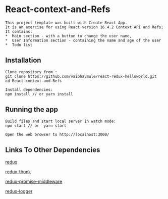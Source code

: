 # React-context-and-Refs
    This project template was built with Create React App.
    It is an exercise for using React version 16.4.2 Context API and Refs;
    It contains: 
    *  Main section - with a button to change the user name,
    *  User Information section - containing the name and age of the user
    *  Todo list

## Installation
    Clone repository from :
    git clone https://github.com/vaibhavmule/react-redux-helloworld.git
    cd React-context-and-Refs

    Install dependencies:
    npm install // or yarn install

## Running the app
    Build files and start local server in watch mode:
    npm start // or  yarn start

    Open the web browser to http://localhost:3000/

## Links To Other Dependencies

[redux](https://redux.js.org)

[redux-thunk](https://github.com/reduxjs/redux-thunk )

[redux-promise-middleware](https://github.com/pburtchaell/redux-promise-middleware)

[redux-logger](https://github.com/evgenyrodionov/redux-logger)
